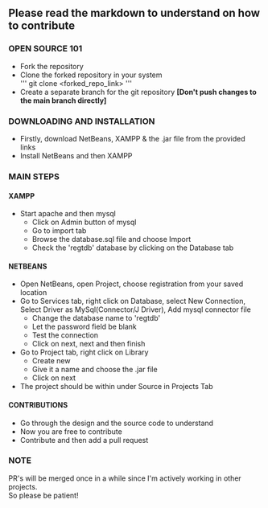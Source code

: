 ## Please read the markdown to understand on how to contribute

### OPEN SOURCE 101

- Fork the repository
- Clone the forked repository in your system<br>
'''
git clone <forked_repo_link>
'''
- Create a separate branch for the git repository 
**[Don't push changes to the main branch directly]**

### DOWNLOADING AND INSTALLATION
- Firstly, download NetBeans, XAMPP & the .jar file from the provided links
- Install NetBeans and then XAMPP

### MAIN STEPS

#### XAMPP

- Start apache and then mysql
  - Click on Admin button of mysql
  - Go to import tab
  - Browse the database.sql file and choose Import
  - Check the 'regtdb' database by clicking on the Database tab

#### NETBEANS

- Open NetBeans, open Project, choose registration from your saved location
- Go to Services tab, right click on Database, select New Connection, Select Driver as MySql(Connector/J Driver), Add mysql connector file
  - Change the database name to 'regtdb'
  - Let the password field be blank
  - Test the connection
  - Click on next, next and then finish
- Go to Project tab, right click on Library
  - Create new
  - Give it a name and choose the .jar file
  - Click on next
- The project should be within <defaultpackage> under Source in Projects Tab

#### CONTRIBUTIONS

- Go through the design and the source code to understand
- Now you are free to contribute
- Contribute and then add a pull request

### NOTE

PR's will be merged once in a while since I'm actively working in other projects.<br>
So please be patient!
